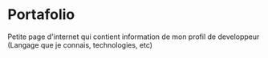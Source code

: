 # Portafolio

Petite page d'internet qui contient information de mon profil de developpeur (Langage que je connais, technologies, etc)
